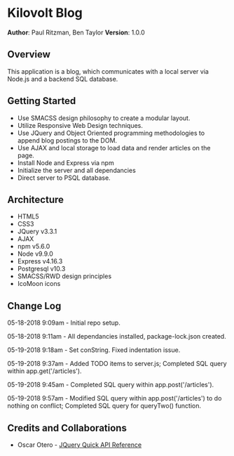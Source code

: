 # Kilovolt Blog

**Author**: Paul Ritzman, Ben Taylor
**Version**: 1.0.0

## Overview
This application is a blog, which communicates with a local server via Node.js and a backend SQL database.

## Getting Started
* Use SMACSS design philosophy to create a modular layout.
* Utilize Responsive Web Design techniques.
* Use JQuery and Object Oriented programming methodologies to append blog postings to the DOM.
* Use AJAX and local storage to load data and render articles on the page.
* Install Node and Express via npm
* Initialize the server and all dependancies
* Direct server to PSQL database.

## Architecture
* HTML5
* CSS3
* JQuery v3.3.1
* AJAX
* npm v5.6.0
* Node v9.9.0
* Express v4.16.3
* Postgresql v10.3
* SMACSS/RWD design principles
* IcoMoon icons

## Change Log
05-18-2018 9:09am - Initial repo setup.

05-18-2018 9:11am - All dependancies installed, package-lock.json created.

05-19-2018 9:18am - Set conString. Fixed indentation issue.

05-19-2018 9:37am - Added TODO items to server.js; Completed SQL query within app.get('/articles').

05-19-2018 9:45am - Completed SQL query within app.post('/articles').

05-19-2018 9:57am - Modified SQL query within app.post('/articles') to do nothing on conflict; Completed SQL query for queryTwo() function.

## Credits and Collaborations

* Oscar Otero - [JQuery Quick API Reference](https://oscarotero.com/jquery/)